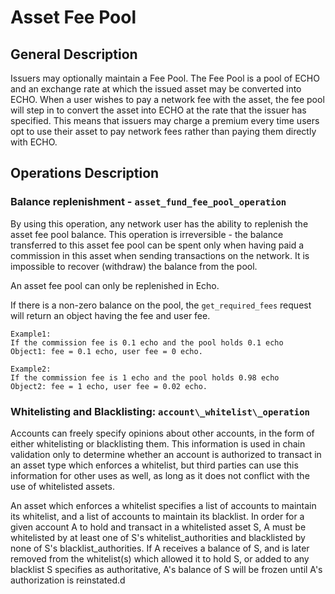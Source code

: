 # Asset Fee Pool

## General Description

Issuers may optionally maintain a Fee Pool. The Fee Pool is a pool of ECHO and an exchange rate at which the issued asset may be converted into ECHO. When a user wishes to pay a network fee with the asset, the fee pool will step in to convert the asset into ECHO at the rate that the issuer has specified. This means that issuers may charge a premium every time users opt to use their asset to pay network fees rather than paying them directly with ECHO.

## Operations Description

### Balance replenishment - `asset_fund_fee_pool_operation`

By using this operation, any network user has the ability to replenish the asset fee pool balance. This operation is irreversible - the balance transferred to this asset fee pool can be spent only when having paid a commission in this asset when sending transactions on the network. It is impossible to recover (withdraw) the balance from the pool. 

An asset fee pool can only be replenished in Echo.

If there is a non-zero balance on the pool, the `get_required_fees` 
request will return an object having the fee and user fee.

```
Example1: 
If the commission fee is 0.1 echo and the pool holds 0.1 echo
Object1: fee = 0.1 echo, user fee = 0 echo.

Example2:
If the commission fee is 1 echo and the pool holds 0.98 echo
Object2: fee = 1 echo, user fee = 0.02 echo.
```

### Whitelisting and Blacklisting: `account\_whitelist\_operation`

Accounts can freely specify opinions about other accounts, in the form of either whitelisting or blacklisting them. This information is used in chain validation only to determine whether an account is authorized to transact in an asset type which enforces a whitelist, but third parties can use this information for other uses as well, as long as it does not conflict with the use of whitelisted assets.

An asset which enforces a whitelist specifies a list of accounts to maintain its whitelist, and a list of accounts to maintain its blacklist. In order for a given account A to hold and transact in a whitelisted asset S, A must be whitelisted by at least one of S's whitelist\_authorities and blacklisted by none of S's blacklist\_authorities. If A receives a balance of S, and is later removed from the whitelist\(s\) which allowed it to hold S, or added to any blacklist S specifies as authoritative, A's balance of S will be frozen until A's authorization is reinstated.d
